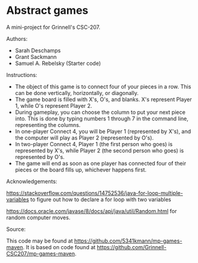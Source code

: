 # Abstract games

A mini-project for Grinnell's CSC-207.

Authors:

* Sarah Deschamps
* Grant Sackmann
* Samuel A. Rebelsky (Starter code)

Instructions:

* The object of this game is to connect four of your pieces in a row. This can be done
  vertically, horizontally, or diagonally.
* The game board is filled with X's, O's, and blanks. X's represent Player 1, 
  while O's represent Player 2.
* During gameplay, you can choose the column to put your next piece into. This is done
  by typing numbers 1 through 7 in the command line, representing the columns.
* In one-player Connect 4, you will be Player 1 (represented by X's), and the computer
  will play as Player 2 (represented by O's).
* In two-player Connect 4, Player 1 (the first person who goes) is represented by X's, while
  Player 2 (the second person who goes) is represented by O's.
* The game will end as soon as one player has connected four of their pieces or the board
  fills up, whichever happens first.

Acknowledgements:

https://stackoverflow.com/questions/14752536/java-for-loop-multiple-variables to figure out how to declare a for loop with two variables

https://docs.oracle.com/javase/8/docs/api/java/util/Random.html for random computer moves.

Source:

This code may be found at <https://github.com/5341kmann/mp-games-maven>. It is based on code found at <https://github.com/Grinnell-CSC207/mp-games-maven>.
